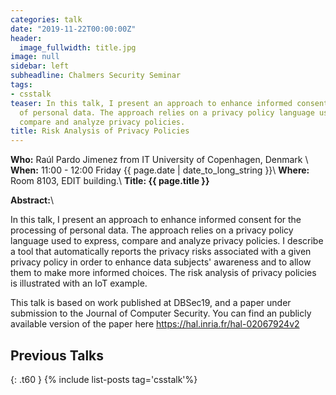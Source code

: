```yaml
---
categories: talk
date: "2019-11-22T00:00:00Z"
header:
  image_fullwidth: title.jpg
image: null
sidebar: left
subheadline: Chalmers Security Seminar
tags:
- csstalk
teaser: In this talk, I present an approach to enhance informed consent for the processing
  of personal data. The approach relies on a privacy policy language used to express,
  compare and analyze privacy policies.
title: Risk Analysis of Privacy Policies
---
```

**Who:** Raúl Pardo Jimenez from IT University of Copenhagen, Denmark \\
**When:**  11:00 - 12:00 Friday {{ page.date | date_to_long_string }}\\
**Where:**  Room 8103, EDIT building.\\
**Title: {{ page.title }}**

**Abstract:**\\

In this talk, I present an approach to enhance informed consent
for the processing of personal data. The approach relies on a
privacy policy language used to express, compare and analyze
privacy policies. I describe a tool that automatically reports
the privacy risks associated with a given privacy policy in order
to enhance data subjects' awareness and to allow them to make
more informed choices. The risk analysis of privacy policies is
illustrated with an IoT example.

This talk is based on work published at
DBSec19, and a paper under submission to the Journal of Computer
Security. You can find an publicly available version of the paper here
https://hal.inria.fr/hal-02067924v2

## Previous Talks
{: .t60 }
{% include list-posts tag='csstalk'%}

